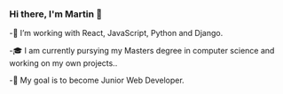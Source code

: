 ### Hi there, I'm Martin 👋
-👀 I’m working with React, JavaScript, Python and Django. 

-🎓 I am currently pursying my Masters degree in computer science and working on my own projects.. 

-🚀 My goal is to become Junior Web Developer.
<!--
**martin0626/martin0626** is a ✨ _special_ ✨ repository because its `README.md` (this file) appears on your GitHub profile.





